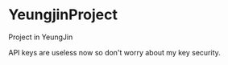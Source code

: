 # YeungjinProject
Project in YeungJin

API keys are useless now so don't worry about my key security.
